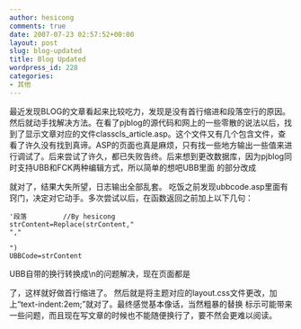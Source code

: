 ```yaml
---
author: hesicong
comments: true
date: 2007-07-23 02:57:52+00:00
layout: post
slug: blog-updated
title: Blog Updated
wordpress_id: 228
categories:
- 其他
---
```


最近发现BLOG的文章看起来比较吃力，发现是没有首行缩进和段落空行的原因。然后就动手找解决方法。在看了pjblog的源代码和网上的一些零散的说法以后，找到了显示文章对应的文件classcls_article.asp。这个文件又有几个包含文件，查看了许久没有找到真谛。ASP的页面也真是麻烦，只有找一些地方输出一些值来进行调试了。后来尝试了许久，都已失败告终。后来想到更改数据库，因为pjblog同时支持UBB和FCK两种编辑方式，所以简单的想吧UBB里面
的部分改成

就对了，结果大失所望，日志输出全部乱套。
吃饭之前发现ubbcode.asp里面有窍门，决定对它动手。多次尝试以后，在函数返回之前加上以下几句：

```
'段落 		//By hesicong
strContent=Replace(strContent,"
","

")
UBBCode=strContent
```

UBB自带的换行转换成\n的问题解决，现在页面都是

了，这样就好做首行缩进了。
然后就是将主题对应的layout.css文件更改，加上“text-indent:2em;”就对了。最终感觉基本像话，当然粗暴的替换
标示可能带来一些问题，而且现在写文章的时候也不能随便换行了，要不然会更难以阅读。
